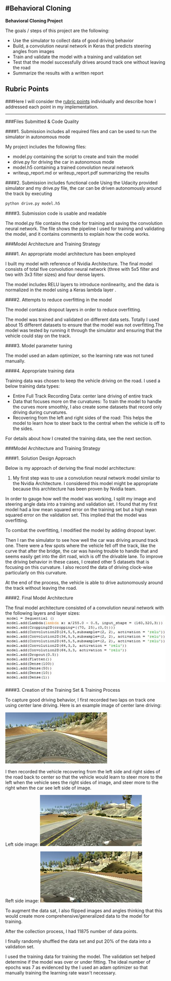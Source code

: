 #**Behavioral Cloning** 
---

**Behavioral Cloning Project**

The goals / steps of this project are the following:
* Use the simulator to collect data of good driving behavior
* Build, a convolution neural network in Keras that predicts steering angles from images
* Train and validate the model with a training and validation set
* Test that the model successfully drives around track one without leaving the road
* Summarize the results with a written report


[//]: # (Image References)

[image1]: ./images/modelarch.jpg "Model Arch"
[image2]: ./images/centraldriving.jpg "Central driving Image"
[image3]: ./images/leftsideimage.jpg "Left side Image"
[image4]: ./images/rightsideimage.jpg "Right side Image"
[image5]: ./examples/placeholder_small.png "Normal Image"


## Rubric Points
###Here I will consider the [rubric points](https://review.udacity.com/#!/rubrics/432/view) individually and describe how I addressed each point in my implementation.  

---
###Files Submitted & Code Quality

####1. Submission includes all required files and can be used to run the simulator in autonomous mode

My project includes the following files:
* model.py containing the script to create and train the model
* drive.py for driving the car in autonomous mode
* model.h5 containing a trained convolution neural network 
* writeup_report.md or writeup_report.pdf summarizing the results

####2. Submission includes functional code
Using the Udacity provided simulator and my drive.py file, the car can be driven autonomously around the track by executing 
```sh
python drive.py model.h5
```

####3. Submission code is usable and readable

The model.py file contains the code for training and saving the convolution neural network. The file shows the pipeline I used for training and validating the model, and it contains comments to explain how the code works.

###Model Architecture and Training Strategy

####1. An appropriate model architecture has been employed

I built my model with reference of Nvidia Architecture. The final model consists of total five convolution neural network (three with 5x5 filter and two with 3x3 filter sizes) and four dense layers.

The model includes RELU layers to introduce nonlinearity, and the data is normalized in the model using a Keras lambda layer . 

####2. Attempts to reduce overfitting in the model

The model contains dropout layers in order to reduce overfitting. 

The model was trained and validated on different data sets. Totally I used about 15 different datasets to ensure that the model was not overfitting.The model was tested by running it through the simulator and ensuring that the vehicle could stay on the track.

####3. Model parameter tuning

The model used an adam optimizer, so the learning rate was not tuned manually.

####4. Appropriate training data

Training data was chosen to keep the vehicle driving on the road. I used a below training data types:
- Entire Full Track Recording Data: center lane driving of entire track
- Data that focuses more on the curvatures: To train the model to handle the curves more smoothly, I also create some datasets that record only driving during curvatures.  
- Recovering from the left and right sides of the road: This helps the model to learn how to steer back to the central when the vehicle is off to the sides.

For details about how I created the training data, see the next section. 

###Model Architecture and Training Strategy

####1. Solution Design Approach

Below is my approach of deriving the final model architecture:

1. My first step was to use a convolution neural network model similar to the Nvidia Architecture. I considered this model might be appropriate because this architecture has been proven by Nvidia team.

In order to gauge how well the model was working, I split my image and steering angle data into a training and validation set. I found that my first model had a low mean squared error on the training set but a high mean squared error on the validation set. This implied that the model was overfitting. 

To combat the overfitting, I modified the model by adding dropout layer.

Then I ran the simulator to see how well the car was driving around track one. There were a few spots where the vehicle fell off the track, like the curve that after the bridge, the car was having trouble to handle that and seems easily get into the dirt road, wich is off the drivable lane. To improve the driving behavior in these cases, I created other 5 datasets that is focusing on this curvature. I also record the data of driving clock-wise particularly on this curvature.  

At the end of the process, the vehicle is able to drive autonomously around the track without leaving the road.

####2. Final Model Architecture

The final model architecture consisted of a convolution neural network with the following layers and layer sizes:
![alt text][image1]


####3. Creation of the Training Set & Training Process

To capture good driving behavior, I first recorded two laps on track one using center lane driving. Here is an example image of center lane driving:

![alt text][image2]

I then recorded the vehicle recovering from the left side and right sides of the road back to center so that the vehicle would learn to steer more to the left when the vehicle sees the right sides of image, and steer more to the right when the car see left side of image. 

Left side image:
![alt text][image3]

Reft side image:
![alt text][image4]


To augment the data sat, I also flipped images and angles thinking that this would create more comprehensive/generalized data to the model for training. 



After the collection process, I had 11875 number of data points. 

I finally randomly shuffled the data set and put 20% of the data into a validation set. 

I used the training data for training the model. The validation set helped determine if the model was over or under fitting. The ideal number of epochs was 7 as evidenced by the  I used an adam optimizer so that manually training the learning rate wasn't necessary.
